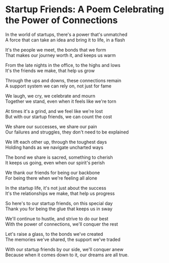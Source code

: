# Startup Friends: A Poem Celebrating the Power of Connections

In the world of startups, there's a power that's unmatched  
A force that can take an idea and bring it to life, in a flash  

It's the people we meet, the bonds that we form  
That makes our journey worth it, and keeps us warm  

From the late nights in the office, to the highs and lows  
It's the friends we make, that help us grow  

Through the ups and downs, these connections remain  
A support system we can rely on, not just for fame  

We laugh, we cry, we celebrate and mourn  
Together we stand, even when it feels like we're torn  

At times it's a grind, and we feel like we're lost  
But with our startup friends, we can count the cost  

We share our successes, we share our pain  
Our failures and struggles, they don't need to be explained  

We lift each other up, through the toughest days  
Holding hands as we navigate uncharted ways  

The bond we share is sacred, something to cherish  
It keeps us going, even when our spirit's perish  

We thank our friends for being our backbone  
For being there when we're feeling all alone  

In the startup life, it's not just about the success  
It's the relationships we make, that help us progress  

So here's to our startup friends, on this special day  
Thank you for being the glue that keeps us in sway  

We'll continue to hustle, and strive to do our best  
With the power of connections, we'll conquer the rest  

Let's raise a glass, to the bonds we've created  
The memories we've shared, the support we've traded  

With our startup friends by our side, we'll conquer anew  
Because when it comes down to it, our dreams are all true.